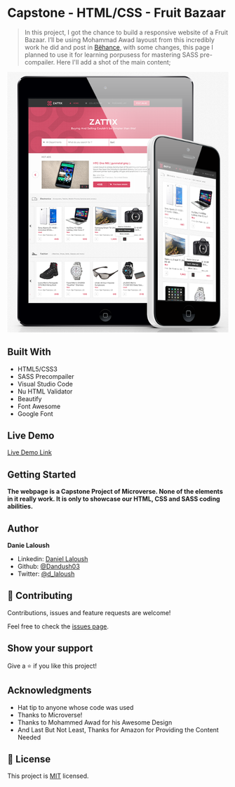 # Capstone - HTML/CSS - Fruit Bazaar

> In this project, I got the chance to build a responsive website of a Fruit Bazaar. I’ll be using Mohammad Awad layoust from this incredibly work he did and post in [Bëhance](https://www.behance.net/gallery/24796463/ZATTIX), with some changes, this page I planned to use it for learning porpusess for mastering SASS pre-compailer. Here I'll add a shot of the main content;

![screenshot](./main-style-demo.png)

## Built With

- HTML5/CSS3
- SASS Precompailer
- Visual Studio Code
- Nu HTML Validator
- Beautify
- Font Awesome
- Google Font

## Live Demo

[Live Demo Link](https://rawcdn.githack.com/Dandush03/Fruit-Bazaar/c10fbc37b4671d96968acc9ef6362cc7a347aba4/shop.html)


## Getting Started

**The webpage is a Capstone Project of Microverse. None of the elements in it really work. It is only to showcase our HTML, CSS and SASS coding abilities.**

## Author

**Danie Laloush**
- Linkedin: [Daniel Laloush](https://www.linkedin.com/in/daniel-laloush-0a7331a9)
- Github: [@Dandush03](https://github.com/Dandush03)
- Twitter: [@d_laloush](https://twitter.com/d_laloush)

## 🤝 Contributing

Contributions, issues and feature requests are welcome!

Feel free to check the [issues page](./issues/).

## Show your support

Give a ⭐️ if you like this project!

## Acknowledgments

- Hat tip to anyone whose code was used
- Thanks to Microverse!
- Thanks to Mohammed Awad for his Awesome Design
- And Last But Not Least, Thanks for Amazon for Providing the Content Needed

## 📝 License

This project is [MIT](lic.url) licensed.
